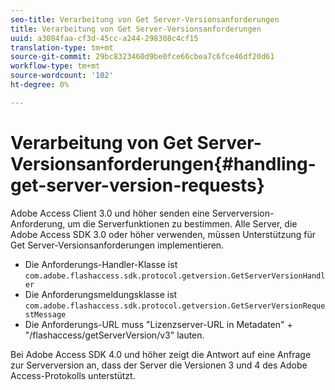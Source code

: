 ```yaml
---
seo-title: Verarbeitung von Get Server-Versionsanforderungen
title: Verarbeitung von Get Server-Versionsanforderungen
uuid: a3084faa-cf3d-45cc-a244-298308c4cf15
translation-type: tm+mt
source-git-commit: 29bc8323460d9be0fce66cbea7c6fce46df20d61
workflow-type: tm+mt
source-wordcount: '102'
ht-degree: 0%

---
```



# Verarbeitung von Get Server-Versionsanforderungen{#handling-get-server-version-requests}

Adobe Access Client 3.0 und höher senden eine Serverversion-Anforderung, um die Serverfunktionen zu bestimmen. Alle Server, die Adobe Access SDK 3.0 oder höher verwenden, müssen Unterstützung für Get Server-Versionsanforderungen implementieren.

* Die Anforderungs-Handler-Klasse ist `com.adobe.flashaccess.sdk.protocol.getversion.GetServerVersionHandler`
* Die Anforderungsmeldungsklasse ist `com.adobe.flashaccess.sdk.protocol.getversion.GetServerVersionRequestMessage`
* Die Anforderungs-URL muss &quot;Lizenzserver-URL in Metadaten&quot; + &quot;/flashaccess/getServerVersion/v3&quot; lauten.

Bei Adobe Access SDK 4.0 und höher zeigt die Antwort auf eine Anfrage zur Serverversion an, dass der Server die Versionen 3 und 4 des Adobe Access-Protokolls unterstützt.
